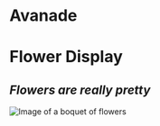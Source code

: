 # Avanade

# **Flower Display**
## *Flowers are really pretty*
![Image of a boquet of flowers](https://i.pinimg.com/originals/f2/15/7d/f2157d5c8b88143cf46f24b51b9fb71c.jpg)
